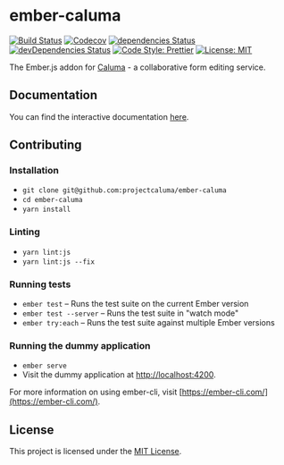 # ember-caluma

[![Build Status](https://travis-ci.com/projectcaluma/ember-caluma.svg?branch=master)](https://travis-ci.com/projectcaluma/ember-caluma)
[![Codecov](https://codecov.io/gh/projectcaluma/ember-caluma/branch/master/graph/badge.svg)](https://codecov.io/gh/projectcaluma/ember-caluma)
[![dependencies Status](https://david-dm.org/projectcaluma/ember-caluma/status.svg)](https://david-dm.org/projectcaluma/ember-caluma)
[![devDependencies Status](https://david-dm.org/projectcaluma/ember-caluma/dev-status.svg)](https://david-dm.org/projectcaluma/ember-caluma?type=dev)
[![Code Style: Prettier](https://img.shields.io/badge/code_style-prettier-ff69b4.svg)](https://github.com/prettier/prettier)
[![License: MIT](https://img.shields.io/badge/License-MIT-blue.svg)](https://opensource.org/licenses/MIT)

The Ember.js addon for [Caluma](https://projectcaluma.github.io) - a collaborative form editing service.

## Documentation

You can find the interactive documentation [here](https://projectcaluma.github.io/ember-caluma).

## Contributing

### Installation

- `git clone git@github.com:projectcaluma/ember-caluma`
- `cd ember-caluma`
- `yarn install`

### Linting

- `yarn lint:js`
- `yarn lint:js --fix`

### Running tests

- `ember test` – Runs the test suite on the current Ember version
- `ember test --server` – Runs the test suite in "watch mode"
- `ember try:each` – Runs the test suite against multiple Ember versions

### Running the dummy application

- `ember serve`
- Visit the dummy application at [http://localhost:4200](http://localhost:4200).

For more information on using ember-cli, visit [https://ember-cli.com/](https://ember-cli.com/).

## License

This project is licensed under the [MIT License](LICENSE).
